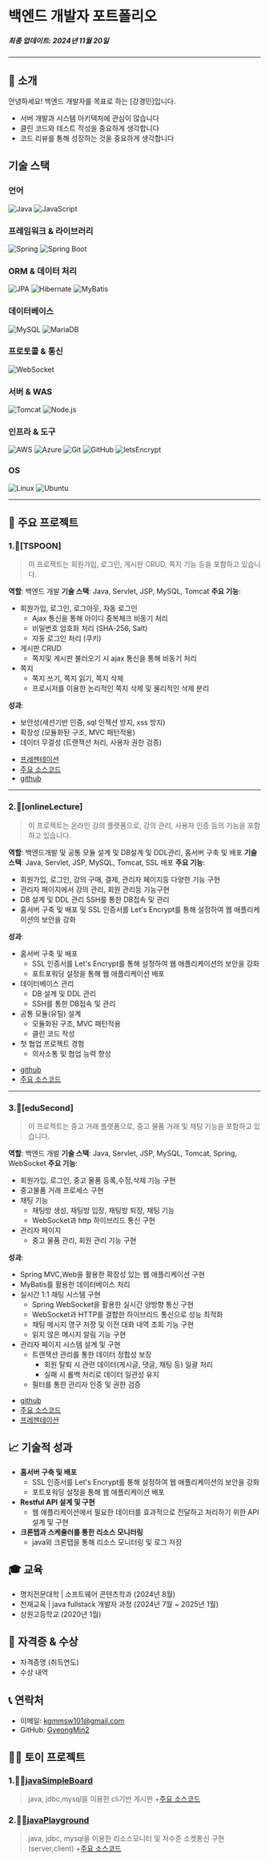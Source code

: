 # 백엔드 개발자 포트폴리오

##### **최종 업데이트**: 2024년 11월 20일

***

## 👋 소개
안녕하세요! 백엔드 개발자를 목표로 하는 [강경민]입니다.
- 서버 개발과 시스템 아키텍처에 관심이 많습니다
- 클린 코드와 테스트 작성을 중요하게 생각합니다
- 코드 리뷰를 통해 성장하는 것을 중요하게 생각합니다

## 기술 스택
### 언어
![Java](https://img.shields.io/badge/Java-007396?style=flat-square&logo=Java&logoColor=white) 
![JavaScript](https://img.shields.io/badge/JavaScript-F7DF1E?style=flat-square&logo=JavaScript&logoColor=white) 

### 프레임워크 & 라이브러리
![Spring](https://img.shields.io/badge/Spring-6DB33F?style=flat-square&logo=Spring&logoColor=white) 
![Spring Boot](https://img.shields.io/badge/Spring_Boot-6DB33D?style=flat-square&logo=Spring_Boot&logoColor=white) 

### ORM & 데이터 처리
![JPA](https://img.shields.io/badge/JPA-6DB33F?style=flat-square&logo=Spring&logoColor=white)
![Hibernate](https://img.shields.io/badge/Hibernate-59666C?style=flat-square&logo=Hibernate&logoColor=white)
![MyBatis](https://img.shields.io/badge/MyBatis-000000?style=flat-square)

### 데이터베이스
![MySQL](https://img.shields.io/badge/MySQL-4479A1?style=flat-square&logo=MySQL&logoColor=white)
![MariaDB](https://img.shields.io/badge/MariaDB-003545?style=flat-square&logo=MariaDB&logoColor=white)

### 프로토콜 & 통신
![WebSocket](https://img.shields.io/badge/WebSocket-000000?style=flat-square&logo=WebSocket&logoColor=white)

### 서버 & WAS
![Tomcat](https://img.shields.io/badge/Tomcat-F8DC75?style=flat-square&logo=ApacheTomcat&logoColor=black)
![Node.js](https://img.shields.io/badge/Node.js-339933?style=flat-square&logo=Node.js&logoColor=white)

### 인프라 & 도구
![AWS](https://img.shields.io/badge/AWS-232F3E?style=flat-square&logo=AmazonAWS&logoColor=white)
![Azure](https://img.shields.io/badge/Azure-0089D6?style=flat-square&logo=MicrosoftAzure&logoColor=white)
![Git](https://img.shields.io/badge/Git-F05032?style=flat-square&logo=Git&logoColor=white)
![GitHub](https://img.shields.io/badge/GitHub-181717?style=flat-square&logo=GitHub&logoColor=white)
![letsEncrypt](https://img.shields.io/badge/Let's_Encrypt-003A70?style=flat-square&logo=Let%27sEncrypt&logoColor=white)

### OS
![Linux](https://img.shields.io/badge/Linux-FCC624?style=flat-square&logo=Linux&logoColor=black)
![Ubuntu](https://img.shields.io/badge/Ubuntu-E95420?style=flat-square&logo=Ubuntu&logoColor=white)

***
## 📝 주요 프로젝트
### 1.🥄[TSPOON]
> 이 프로젝트는 회원가입, 로그인, 게시판 CRUD, 쪽지 기능 등을 포함하고 있습니다.

**역할**: 백엔드 개발
**기술 스택**: Java, Servlet, JSP, MySQL, Tomcat
**주요 기능**:
- 회원가입, 로그인, 로그아웃, 자동 로그인
  - Ajax 통신을 통해 아이디 중복체크 비동기 처리
  - 비밀번호 암호화 처리 (SHA-256, Salt)
  - 자동 로그인 처리 (쿠키)
- 게시판 CRUD
  - 쪽지및 게시판 불러오기 시 ajax 통신을 통해 비동기 처리
- 쪽지
  - 쪽지 쓰기, 쪽지 읽기, 쪽지 삭제
  - 프로시저를 이용한 논리적인 쪽지 삭제 및 물리적인 삭제 분리

**성과**:
- 보안성(세션기반 인증, sql 인젝션 방지, xss 방지)
- 확장성 (모듈화된 구조, MVC 패턴적용)
- 데이터 무결성 (트랜잭션 처리, 사용자 권한 검증)

+ [프레젠테이션](project/TSPOON/TSPOON_porject.pdf)
+ [주요 소스코드](project/TSPOON/TSPOON_project.md)
+ [github](https://github.com/GyeongMin2/MyPortfolio/tree/main/project/TSPOON/src/main/java)

***

### 2.🎥[onlineLecture]
> 이 프로젝트는 온라인 강의 플랫폼으로, 강의 관리, 사용자 인증 등의 기능을 포함하고 있습니다.

**역할**: 백엔드개발 및 공통 모듈 설계 및 DB설계 및 DDL관리, 홈서버 구축 및 배포
**기술 스택**: Java, Servlet, JSP, MySQL, Tomcat, SSL 배포
**주요 기능**:
- 회원가입, 로그인, 강의 구매, 결제, 관리자 페이지등 다양한 기능 구현
- 관리자 페이지에서 강의 관리, 회원 관리등 기능구현
- DB 설계 및 DDL 관리 SSH를 통한 DB접속 및 관리
- 홈서버 구축 및 배포 및 SSL 인증서를 Let's Encrypt를 통해 설정하여 웹 애플리케이션의 보안을 강화

**성과**:
- 홈서버 구축 및 배포
  - SSL 인증서를 Let's Encrypt를 통해 설정하여 웹 애플리케이션의 보안을 강화
  - 포트포워딩 설정을 통해 웹 애플리케이션 배포
- 데이터베이스 관리
  - DB 설계 및 DDL 관리
  - SSH를 통한 DB접속 및 관리
- 공통 모듈(유틸) 설계
  - 모듈화된 구조, MVC 패턴적용
  - 클린 코드 작성
- 첫 협업 프로젝트 경험
  - 의사소통 및 협업 능력 향상

+ [github](https://github.com/TheLastOnlineLecture/onlineLecture)
+ [주요 소스코드](project/onlineLecture/onlineLecture_project.md)

***

### 3.🎒[eduSecond]
>이 프로젝트는 중고 거래 플랫폼으로, 중고 물품 거래 및 채팅 기능을 포함하고 있습니다.

**역할**: 백엔드 개발
**기술 스택**: Java, Servlet, JSP, MySQL, Tomcat, Spring, WebSocket
**주요 기능**:
- 회원가입, 로그인, 중고 물품 등록,수정,삭제 기능 구현
- 중고물품 거래 프로세스 구현
- 채팅 기능
  - 채팅방 생성, 채팅방 입장, 채팅방 퇴장, 채팅 기능
  - WebSocket과 http 하이브리드 통신 구현
- 관리자 페이지
  - 중고 물품 관리, 회원 관리 기능 구현

**성과**:
- Spring MVC,Web을 활용한 확장성 있는 웹 애플리케이션 구현
- MyBatis를 활용한 데이터베이스 처리
- 실시간 1:1 채팅 시스템 구현
  - Spring WebSocket을 활용한 실시간 양방향 통신 구현
  - WebSocket과 HTTP를 결합한 하이브리드 통신으로 성능 최적화
  - 채팅 메시지 영구 저장 및 이전 대화 내역 조회 기능 구현
  - 읽지 않은 메시지 알림 기능 구현
- 관리자 페이지 시스템 설계 및 구현
  - 트랜잭션 관리를 통한 데이터 정합성 보장
    - 회원 탈퇴 시 관련 데이터(게시글, 댓글, 채팅 등) 일괄 처리
    - 실패 시 롤백 처리로 데이터 일관성 유지
  - 필터를 통한 관리자 인증 및 권한 검증

+ [github](https://github.com/eduSecond)
+ [주요 소스코드](project/eduSecond/eduSecond_project.md)
+ [프레젠테이션](project/eduSecond/eduSecond_project.pdf)

## 📈 기술적 성과
- **홈서버 구축 및 배포**
  - SSL 인증서를 Let's Encrypt를 통해 설정하여 웹 애플리케이션의 보안을 강화
  - 포트포워딩 설정을 통해 웹 애플리케이션 배포
- **Restful API 설계 및 구현**
  - 웹 애플리케이션에서 필요한 데이터를 효과적으로 전달하고 처리하기 위한 API 설계 및 구현
- **크론탭과 스케쥴러를 통한 리소스 모니터링**
  - java와 크론탭을 통해 리소스 모니터링 및 로그 저장


## 🎓 교육
- 명지전문대학 | 소프트웨어 콘텐츠학과 (2024년 8월)
- 천재교육 | java fullstack 개발자 과정 (2024년 7월 ~ 2025년 1월)
- 상원고등학교 (2020년 1월)

## 📑 자격증 & 수상
- 자격증명 (취득연도)
- 수상 내역

## 📞 연락처
- 이메일: kgmmsw101@gmail.com
- GitHub: [GyeongMin2](https://github.com/GyeongMin2)

## 🧑‍💻 토이 프로젝트

### 1.🧑‍💻[javaSimpleBoard](https://github.com/GyeongMin2/javaSimpleBoard)
> java, jdbc,mysql을 이용한 cli기반 게시판
+[주요 소스코드](toyProject/javaSimpleBoard_project.md)

### 2.🧑‍💻[javaPlayground](https://github.com/GyeongMin2/javaPlayground)
> java, jdbc, mysql을 이용한 리소스모니터 및 저수준 소켓통신 구현 (server,client)
+[주요 소스코드](toyProject/javaPlayground_project.md)
